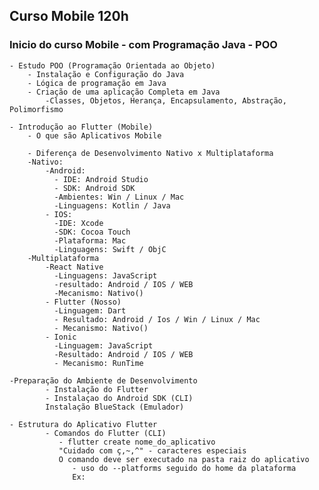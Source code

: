 ## Curso Mobile 120h

### Inicio do curso Mobile - com Programação Java - POO

    - Estudo POO (Programação Orientada ao Objeto)
        - Instalação e Configuração do Java
        - Lógica de programação em Java
        - Criação de uma aplicação Completa em Java
            -Classes, Objetos, Herança, Encapsulamento, Abstração, Polimorfismo
    
    - Introdução ao Flutter (Mobile)
        - O que são Aplicativos Mobile

        - Diferença de Desenvolvimento Nativo x Multiplataforma
        -Nativo:
            -Android:
              - IDE: Android Studio
              - SDK: Android SDK
              -Ambientes: Win / Linux / Mac
              -Linguagens: Kotlin / Java
            - IOS:
              -IDE: Xcode
              -SDK: Cocoa Touch
              -Plataforma: Mac
              -Linguagens: Swift / ObjC
        -Multiplataforma
            -React Native
              -Linguagens: JavaScript
              -resultado: Android / IOS / WEB
              -Mecanismo: Nativo()
            - Flutter (Nosso)
              -Linguagem: Dart
              - Resultado: Android / Ios / Win / Linux / Mac
              - Mecanismo: Nativo()
            - Ionic
              -Linguagem: JavaScript
              -Resultado: Android / IOS / WEB
              - Mecanismo: RunTime

    -Preparação do Ambiente de Desenvolvimento
            - Instalação do Flutter
            - Instalaçao do Android SDK (CLI)
            Instalação BlueStack (Emulador)

    - Estrutura do Aplicativo Flutter
            - Comandos do Flutter (CLI)
               - flutter create nome_do_aplicativo
               "Cuidado com ç,~,^" - caracteres especiais
               O comando deve ser executado na pasta raiz do aplicativo
                  - uso do --platforms seguido do home da plataforma
                  Ex: 